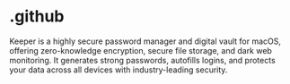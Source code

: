 # .github
Keeper is a highly secure password manager and digital vault for macOS, offering zero-knowledge encryption, secure file storage, and dark web monitoring. It generates strong passwords, autofills logins, and protects your data across all devices with industry-leading security.
